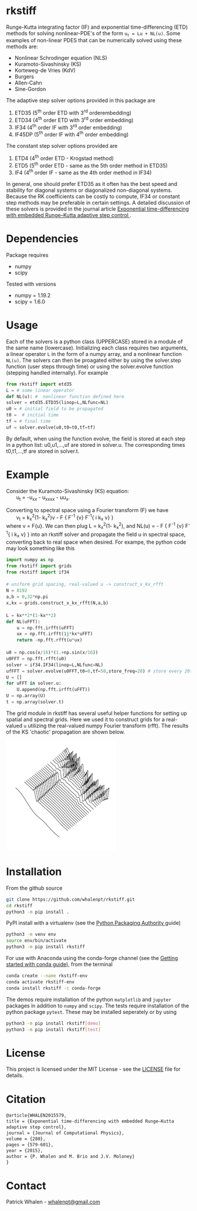 
# rkstiff #

Runge-Kutta integrating factor (IF) and exponential time-differencing (ETD) methods
for solving nonlinear-PDE's of the form <code>u<sub>t</sub> = Lu + NL(u)</code>. 
Some examples of non-linear PDES that can be numerically solved using these methods are:
- Nonlinear Schrodinger equation (NLS)
- Kuramoto-Sivashinsky (KS)
- Korteweg-de Vries (KdV) 
- Burgers
- Allen-Cahn
- Sine-Gordon

The adaptive step solver
options provided in this package are
1. ETD35  (5<sup>th</sup> order ETD with 3<sup>rd</sup> orderembedding)
2. ETD34 (4<sup>th</sup> order ETD with 3<sup>rd</sup> order embedding)
3. IF34 (4<sup>th</sup> order IF with 3<sup>rd</sup> order embedding)
4. IF45DP (5<sup>th</sup> order IF with 4<sup>th</sup> order embedding) 

The constant step solver options provided are
1. ETD4 (4<sup>th</sup> order ETD - Krogstad method)
2. ETD5 (5<sup>th</sup> order ETD - same as the 5th order method in ETD35)
3. IF4 (4<sup>th</sup> order IF - same as the 4th order method in IF34)

In general, one should
prefer ETD35 as it often has the best speed and stability for diagonal systems or diagonalized
non-diagonal systems. Because the RK coefficients can be costly
to compute, IF34 or constant step methods may be preferable in certain settings.
A detailed discussion of these solvers is provided in the journal article  <a href = https://www.sciencedirect.com/science/article/pii/S0021999114006743> Exponential time-differencing with embedded Runge–Kutta adaptive step control </a>.

# Dependencies

Package requires
<ul>
<li> numpy </li>
<li> scipy </li>
</ul>
Tested with versions
<ul>
<li> numpy = 1.19.2 </li>
<li> scipy = 1.6.0 </li>
</ul>


# Usage #

Each of the solvers is a python class (UPPERCASE) stored in a module of the same name (lowercase). Initializing each class requires two arguments, a linear operator `L` in the form of a numpy array, and a nonlinear function `NL(u)`. The solvers can then be proagated either by using the solver.step function (user steps through time) or using the solver.evolve function (stepping handled internally). For example 

```python
from rkstiff import etd35
L = # some linear operator 
def NL(u): #  nonlinear function defined here 
solver = etd35.ETD35(linop=L,NLfunc=NL)
u0 = # initial field to be propagated 
t0 =  # initial time 
tf = # final time
uf = solver.evolve(u0,t0=t0,tf=tf)
```

By default, when using the function evolve, the field is stored at each step in a python list: u0,u1,...,uf are stored in solver.u. The corresponding times t0,t1,...,tf are stored in solver.t.

# Example #

Consider the Kuramoto-Sivashinsky (KS) equation: 
<br>
&nbsp;&nbsp;&nbsp;&nbsp;&nbsp;&nbsp;
 u<sub>t</sub> = -u<sub>xx</sub> - u<sub>xxxx</sub> - uu<sub>x</sub>. 
 
 Converting to spectral space using a Fourier transform (F) we have 
<br>
&nbsp;&nbsp;&nbsp;&nbsp;&nbsp;&nbsp;
v<sub>t</sub> = k<sub>x</sub><sup>2</sup>(1- k<sub>x</sub><sup>2</sup>)v - F \{ F<sup>-1</sup> \{v\} F<sup>-1</sup>\{ i k<sub>x</sub> v\} \} 
<br>
where v = F{u}. We can then plug L = k<sub>x</sub><sup>2</sup>(1- k<sub>x</sub><sup>2</sup>), and NL(u) =  - F \{ F<sup>-1</sup> \{v\} F<sup>-1</sup>\{ i k<sub>x</sub> v\} \} into an rkstiff solver and propagate the field u in spectral space, converting back to real space when desired. For exampe, the python code may look something like this
```python
import numpy as np
from rkstiff import grids
from rkstiff import if34

# uniform grid spacing, real-valued u -> construct_x_kx_rfft
N = 8192
a,b = 0,32*np.pi
x,kx = grids.construct_x_kx_rfft(N,a,b) 

L = kx**2*(1-kx**2)
def NL(uFFT):
    u = np.fft.irfft(uFFT)
    ux = np.fft.irfft(1j*kx*uFFT)
    return -np.fft.rfft(u*ux)

u0 = np.cos(x/16)*(1.+np.sin(x/16))
u0FFT = np.fft.rfft(u0)
solver = if34.IF34(linop=L,NLfunc=NL)
ufFFT = solver.evolve(u0FFT,t0=0,tf=50,store_freq=20) # store every 20th step in solver.u and solver.t
U = []
for uFFT in solver.u:
    U.append(np.fft.irfft(uFFT))
U = np.array(U)
t = np.array(solver.t)
```

The grid module in rkstiff has several useful helper functions for setting up spatial and spectral grids. Here we used it to construct grids for a real-valued `u` utilizing the real-valued numpy Fourier transform (rfft). The results of the KS 'chaotic' propagation are shown below. 
<br>

<img width="300" src="https://raw.githubusercontent.com/whalenpt/rkstiff/master/images/KSfig.png">

# Installation #

From the github source
```bash
git clone https://github.com/whalenpt/rkstiff.git
cd rkstiff
python3 -m pip install .
```

PyPI install with a virtualenv (see the <a href = https://packaging.python.org/guides/installing-using-pip-and-virtual-environments/> Python Packaging Authority </a> guide)
```bash
python3 -m venv env
source env/bin/activate
python3 -m pip install rkstiff
```

For use with Anaconda using the conda-forge channel (see the <a href = https://conda.io/projects/conda/en/latest/user-guide/getting-started.html> Getting started with conda guide</a>), from the terminal
```bash
conda create --name rkstiff-env
conda activate rkstiff-env
conda install rkstiff -c conda-forge
```

The demos require installation of the python `matplotlib` and `jupyter` packages in addition to `numpy` and `scipy`. The tests require installation of the python package `pytest`. These may be installed seperately or by using 
```bash
python3 -m pip install rkstiff[demo]
python3 -m pip install rkstiff[test]
```

# License #
This project is licensed under the MIT License - see the [LICENSE](./LICENSE) file for details.

# Citation #

```text
@article{WHALEN2015579,
title = {Exponential time-differencing with embedded Runge–Kutta adaptive step control},
journal = {Journal of Computational Physics},
volume = {280},
pages = {579-601},
year = {2015},
author = {P. Whalen and M. Brio and J.V. Moloney}
}
```

# Contact #
Patrick Whalen - whalenpt@gmail.com

